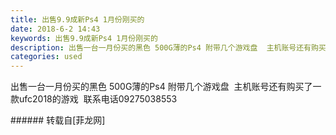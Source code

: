 ```yaml
---
title: 出售9.9成新Ps4 1月份刚买的
date: 2018-6-2 14:43
keywords: 出售9.9成新Ps4 1月份刚买的
description: 出售一台一月份买的黑色 500G薄的Ps4 附带几个游戏盘  主机账号还有购买了一款ufc2018的游戏  联系电话09275038553
categories: used
---
```

<td class="t_f" id="postmessage_1384544">

出售一台一月份买的黑色 500G薄的Ps4 附带几个游戏盘  主机账号还有购买了一款ufc2018的游戏  联系电话09275038553<br/>
<img alt="" border="0" class="zoom" data-cf-modified-35487215edab5966ba9f0936-="" file="http://www.flw.ph/data/appbyme/upload/image/201806/02/nTA6obPR5aC0.jpg" id="aimg_Anmus" lazyloadthumb="1" onclick="" onmouseover="" src="http://www.flw.ph/data/appbyme/upload/image/201806/02/nTA6obPR5aC0.jpg"/><br/>
<img alt="" border="0" class="zoom" data-cf-modified-35487215edab5966ba9f0936-="" file="http://www.flw.ph/data/appbyme/upload/image/201806/02/ozjznIIxr6K4.jpg" id="aimg_njDN0" lazyloadthumb="1" onclick="" onmouseover="" src="http://www.flw.ph/data/appbyme/upload/image/201806/02/ozjznIIxr6K4.jpg"/><br/>
<img alt="" border="0" class="zoom" data-cf-modified-35487215edab5966ba9f0936-="" file="http://www.flw.ph/data/appbyme/upload/image/201806/02/MpT8t1FfaVIh.jpg" id="aimg_uJ3vE" lazyloadthumb="1" onclick="" onmouseover="" src="http://www.flw.ph/data/appbyme/upload/image/201806/02/MpT8t1FfaVIh.jpg"/><br/>
</td>
###### 转载自[菲龙网]